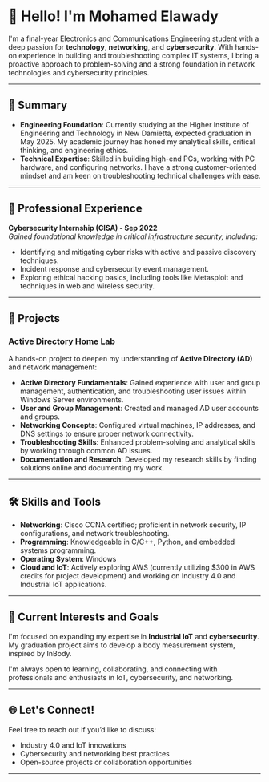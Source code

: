
# 👋 Hello! I'm Mohamed Elawady

I'm a final-year Electronics and Communications Engineering student with a deep passion for **technology**, **networking**, and **cybersecurity**. With hands-on experience in building and troubleshooting complex IT systems, I bring a proactive approach to problem-solving and a strong foundation in network technologies and cybersecurity principles.

---

## 📝 Summary
- **Engineering Foundation**: Currently studying at the Higher Institute of Engineering and Technology in New Damietta, expected graduation in May 2025. My academic journey has honed my analytical skills, critical thinking, and engineering ethics.
- **Technical Expertise**: Skilled in building high-end PCs, working with PC hardware, and configuring networks. I have a strong customer-oriented mindset and am keen on troubleshooting technical challenges with ease.

---

## 🔐 Professional Experience

**Cybersecurity Internship (CISA) - Sep 2022**  
*Gained foundational knowledge in critical infrastructure security, including:*
- Identifying and mitigating cyber risks with active and passive discovery techniques.
- Incident response and cybersecurity event management.
- Exploring ethical hacking basics, including tools like Metasploit and techniques in web and wireless security.

---

## 📂 Projects

### Active Directory Home Lab
A hands-on project to deepen my understanding of **Active Directory (AD)** and network management:
- **Active Directory Fundamentals**: Gained experience with user and group management, authentication, and troubleshooting user issues within Windows Server environments.
- **User and Group Management**: Created and managed AD user accounts and groups.
- **Networking Concepts**: Configured virtual machines, IP addresses, and DNS settings to ensure proper network connectivity.
- **Troubleshooting Skills**: Enhanced problem-solving and analytical skills by working through common AD issues.
- **Documentation and Research**: Developed my research skills by finding solutions online and documenting my work.

---

## 🛠️ Skills and Tools
- **Networking**: Cisco CCNA certified; proficient in network security, IP configurations, and network troubleshooting.
- **Programming**: Knowledgeable in C/C++, Python, and embedded systems programming.
- **Operating System**: Windows
- **Cloud and IoT**: Actively exploring AWS (currently utilizing $300 in AWS credits for project development) and working on Industry 4.0 and Industrial IoT applications.

---

## 🚀 Current Interests and Goals
I'm focused on expanding my expertise in **Industrial IoT** and **cybersecurity**. My graduation project aims to develop a body measurement system, inspired by InBody.


I'm always open to learning, collaborating, and connecting with professionals and enthusiasts in IoT, cybersecurity, and networking.

---

## 🌐 Let's Connect!
Feel free to reach out if you’d like to discuss:
- Industry 4.0 and IoT innovations
- Cybersecurity and networking best practices
- Open-source projects or collaboration opportunities

---

